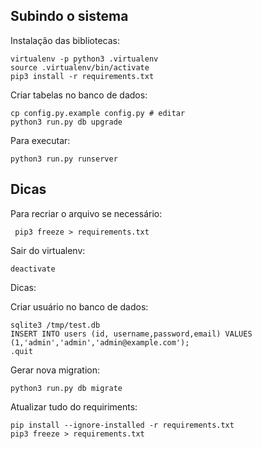 ## Subindo o sistema

Instalação das bibliotecas:

    virtualenv -p python3 .virtualenv
    source .virtualenv/bin/activate
    pip3 install -r requirements.txt

Criar tabelas no banco de dados:

    cp config.py.example config.py # editar
    python3 run.py db upgrade

Para executar:

    python3 run.py runserver

## Dicas

Para recriar o arquivo se necessário:

     pip3 freeze > requirements.txt

Sair do virtualenv:

    deactivate

Dicas:

Criar usuário no banco de dados:

    sqlite3 /tmp/test.db
    INSERT INTO users (id, username,password,email) VALUES (1,'admin','admin','admin@example.com');
    .quit

Gerar nova migration:

    python3 run.py db migrate

Atualizar tudo do requiriments:

    pip install --ignore-installed -r requirements.txt
    pip3 freeze > requirements.txt
